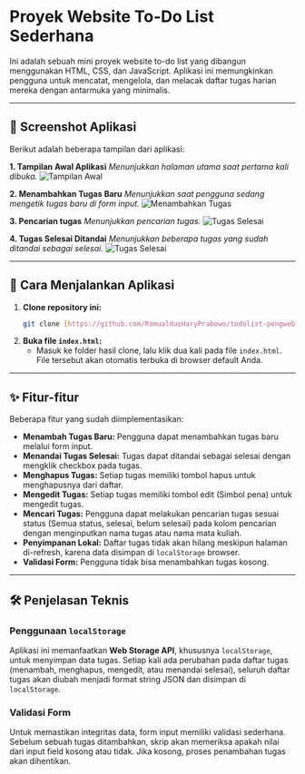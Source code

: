 # Proyek Website To-Do List Sederhana

Ini adalah sebuah mini proyek website to-do list yang dibangun menggunakan HTML, CSS, dan JavaScript. Aplikasi ini memungkinkan pengguna untuk mencatat, mengelola, dan melacak daftar tugas harian mereka dengan antarmuka yang minimalis.

---

## 📸 Screenshot Aplikasi

Berikut adalah beberapa tampilan dari aplikasi:

**1. Tampilan Awal Aplikasi**
*Menunjukkan halaman utama saat pertama kali dibuka.*
![Tampilan Awal](images/Tampilan-utama.png.png)

**2. Menambahkan Tugas Baru**
*Menunjukkan saat pengguna sedang mengetik tugas baru di form input.*
![Menambahkan Tugas](images/menambah-tugas.png.png)


**3. Pencarian tugas**
*Menunjukkan pencarian tugas.*
![Tugas Selesai](images/pencarian-tugas.png.png)


**4. Tugas Selesai Ditandai**
*Menunjukkan beberapa tugas yang sudah ditandai sebagai selesai.*
![Tugas Selesai](images/menandai-tugas-selesai.png.png)

---


## 🚀 Cara Menjalankan Aplikasi

1.  **Clone repository ini:**
    ```bash
    git clone [https://github.com/RomualdusHaryPrabowo/todolist-pengweb.git](https://github.com/RomualdusHaryPrabowo/todolist-pengweb.git)
    ```
2.  **Buka file `index.html`:**
    * Masuk ke folder hasil clone, lalu klik dua kali pada file `index.html`. File tersebut akan otomatis terbuka di browser default Anda.

---

## ✨ Fitur-fitur

Beberapa fitur yang sudah diimplementasikan:
* **Menambah Tugas Baru:** Pengguna dapat menambahkan tugas baru melalui form input.
* **Menandai Tugas Selesai:** Tugas dapat ditandai sebagai selesai dengan mengklik checkbox pada tugas.
* **Menghapus Tugas:** Setiap tugas memiliki tombol hapus untuk menghapusnya dari daftar.
* **Mengedit Tugas:** Setiap tugas memiliki tombol edit (Simbol pena) untuk mengedit tugas.
* **Mencari Tugas:** Pengguna dapat melakukan pencarian tugas sesuai status (Semua status, selesai, belum selesai) pada kolom pencarian dengan menginputkan nama tugas atau nama mata kuliah.
* **Penyimpanan Lokal:** Daftar tugas tidak akan hilang meskipun halaman di-refresh, karena data disimpan di `localStorage` browser.
* **Validasi Form:** Pengguna tidak bisa menambahkan tugas kosong.

---

## 🛠️ Penjelasan Teknis

### Penggunaan `localStorage`
Aplikasi ini memanfaatkan **Web Storage API**, khususnya `localStorage`, untuk menyimpan data tugas. Setiap kali ada perubahan pada daftar tugas (menambah, menghapus, mengedit, atau menandai selesai), seluruh daftar tugas akan diubah menjadi format string JSON dan disimpan di `localStorage`.

### Validasi Form
Untuk memastikan integritas data, form input memiliki validasi sederhana. Sebelum sebuah tugas ditambahkan, skrip akan memeriksa apakah nilai dari input field kosong atau tidak. Jika kosong, proses penambahan tugas akan dihentikan.
